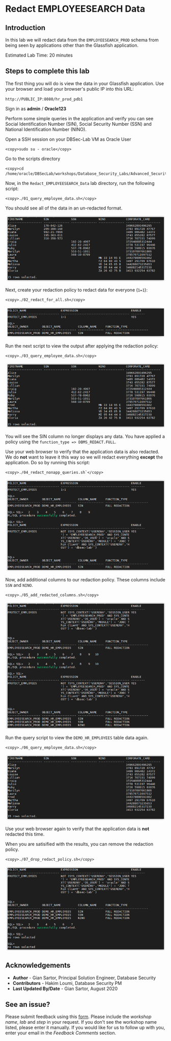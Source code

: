 # Redact EMPLOYEESEARCH Data

## Introduction

In this lab we will redact data from the `EMPLOYEESEARCH_PROD` schema from being seen by applications other than the Glassfish application.

Estimated Lab Time: 20 minutes

## Steps to complete this lab

The first thing you will do is view the data in your Glassfish application.  Use your browser and load your browser's public IP into this URL:

`http://PUBLIC_IP:8080/hr_prod_pdb1`

Sign in as **admin** / **Oracle123**


Perform some simple queries in the application and verify you can see Social Identification Number (SIN), Social Security Number (SSN) and National Identification Number (NINO).

Open a SSH session on your DBSec-Lab VM as Oracle User

````
<copy>sudo su - oracle</copy>
````

Go to the scripts directory

````
<copy>cd /home/oracle/DBSecLab/workshops/Database_Security_Labs/Advanced_Security/Data_Redaction/Redact_EMPLOYEESEARCH_Data</copy>
````

Now, in the `Redact_EMPLOYEESEARCH_Data` lab directory, run the following script:

````
<copy>./01_query_employee_data.sh</copy>
````

You should see all of the data in an un-redacted format.

   ![](./images/dr-001.png)

Next, create your redaction policy to redact data for everyone (`1=1`):

````
<copy>./02_redact_for_all.sh</copy>
````
   ![](./images/dr-002.png)

Run the next script to view the output after applying the redaction policy:

````
<copy>./03_query_employee_data.sh</copy>
````
   ![](./images/dr-003.png)

You will see the SIN column no longer displays any data. You have applied a policy using the `function_type => DBMS_REDACT.FULL`.

Use your web browser to verify that the application data is also redacted. We do **not** want to leave it this way so we will redact everything **except** the application.  Do so by running this script:

````
<copy>./04_redact_nonapp_queries.sh`</copy>
````

   ![](./images/dr-004.png)

Now, add additional columns to our redaction policy. These columns include `SSN` and `NINO`.

````
<copy>./05_add_redacted_columns.sh</copy>
````

   ![](./images/dr-005.png)

Run the query script to view the `DEMO_HR_EMPLOYEES` table data again.

````
<copy>./06_query_employee_data.sh</copy>
````

   ![](./images/dr-006.png)

Use your web browser again to verify that the application data is **not** redacted this time. 

When you are satisified with the results, you can remove the redaction policy.

````
<copy>./07_drop_redact_policy.sh</copy>
````

   ![](./images/dr-007.png)

## Acknowledgements
- **Author** - Gian Sartor, Principal Solution Engineer, Database Security
- **Contributors** - Hakim Loumi, Database Security PM
- **Last Updated By/Date** - Gian Sartor, August 2020

## See an issue?
Please submit feedback using this [form](https://apexapps.oracle.com/pls/apex/f?p=133:1:::::P1_FEEDBACK:1). Please include the *workshop name*, *lab* and *step* in your request.  If you don't see the workshop name listed, please enter it manually. If you would like for us to follow up with you, enter your email in the *Feedback Comments* section.
